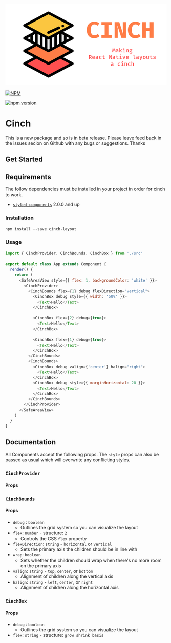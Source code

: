 <!-- Image here -->
<img src="./cinch-logo.png" alt='Cinch Logo Fixed'>

[![NPM](https://nodei.co/npm/cinch-layout.png)](https://nodei.co/npm/cinch-layout/)

[![npm version](https://badge.fury.io/js/cinch-layout.svg)](https://badge.fury.io/js/cinch-layout)

# Cinch

This is a new package and so is in beta release. Please leave feed back in the issues secion on Github with any bugs or suggestions. Thanks

## Get Started

## Requirements

The follow dependencies must be installed in your project in order for cinch to work.

- [`styled-components`](https://github.com/styled-components/styled-components) 2.0.0 and up

### Installation

`npm install --save cinch-layout`

### Usage

```js
import { CinchProvider, CinchBounds, CinchBox } from './src'

export default class App extends Component {
  render() {
    return (
      <SafeAreaView style={{ flex: 1, backgroundColor: 'white' }}>
        <CinchProvider>
          <CinchBounds flex={1} debug flexDirection="vertical">
            <CinchBox debug style={{ width: '50%' }}>
              <Text>Hello</Text>
            </CinchBox>

            <CinchBox flex={2} debug={true}>
              <Text>Hello</Text>
            </CinchBox>

            <CinchBox flex={1} debug={true}>
              <Text>Hello</Text>
            </CinchBox>
          </CinchBounds>
          <CinchBounds>
            <CinchBox debug valign={'center'} halign="right">
              <Text>Hello</Text>
            </CinchBox>
            <CinchBox debug style={{ marginHorizontal: 20 }}>
              <Text>Hello</Text>
            </CinchBox>
          </CinchBounds>
        </CinchProvider>
      </SafeAreaView>
    )
  }
}
```

## Documentation

All Components accept the following props. The `style` props can also be passed as usual
which will overwrite any conflicting styles.

### `CinchProvider`

#### Props

### `CinchBounds`

#### Props

- `debug` : `boolean`
  - Outlines the grid system so you can visualize the layout
- `flex`: `number` - structure: `2`
  - Controls the CSS `flex` property
- `flexDirection`: `string` - `horizontal` or `vertical`
  - Sets the primary axis the children should be in line with
- `wrap`: `boolean`
  - Sets whether the children should wrap when there's no more room on the primary axis
- `valign`: `string` - `top`, `center`, or `bottom`
  - Alignment of children along the vertical axis
- `halign`: `string` - `left`, `center`, or `right`
  - Alignment of children along the horizontal axis

### `CinchBox`

#### Props

- `debug` : `boolean`
  - Outlines the grid system so you can visualize the layout
- `flex`: `string` - structure: `grow shrink basis`
